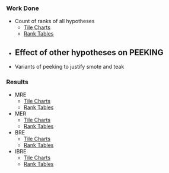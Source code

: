 ### Work Done
- Count of ranks of all hypotheses
  - [Tile Charts](https://github.com/ai-se/statatak/blob/master/Reports/04-02-15/full_stats_99.md)
  - [Rank Tables](https://github.com/ai-se/statatak/blob/master/Reports/04-02-15/MRE_TABLE.csv) 
- Effect of other hypotheses on PEEKING
  - 
- Variants of peeking to justify smote and teak

### Results
- MRE 
  - [Tile Charts](https://github.com/ai-se/statatak/blob/master/Reports/03-26-15/full_stats.md)
  - [Rank Tables](https://github.com/ai-se/statatak/blob/master/Reports/03-26-15/MRE_TABLE.md)
- MER 
  - [Tile Charts](https://github.com/ai-se/statatak/blob/master/Reports/03-26-15/full_stats_MER.md)
  - [Rank Tables](https://github.com/ai-se/statatak/blob/master/Reports/03-26-15/MER_TABLE.md)
- BRE
  - [Tile Charts](https://github.com/ai-se/statatak/blob/master/Reports/03-26-15/full_stats_BRE.md)
  - [Rank Tables](https://github.com/ai-se/statatak/blob/master/Reports/03-26-15/BRE_TABLE.md)
- IBRE
  - [Tile Charts](https://github.com/ai-se/statatak/blob/master/Reports/03-26-15/full_stats_IBRE.md)
  - [Rank Tables](https://github.com/ai-se/statatak/blob/master/Reports/03-26-15/IBRE_TABLE.md)
